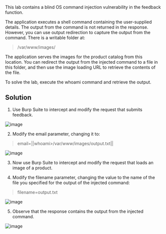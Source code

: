 This lab contains a blind OS command injection vulnerability in the feedback function.

The application executes a shell command containing the user-supplied details. The output from the command is not returned in the response. However, you can use output redirection to capture the output from the command. There is a writable folder at:

> /var/www/images/

The application serves the images for the product catalog from this location. You can redirect the output from the injected command to a file in this folder, and then use the image loading URL to retrieve the contents of the file.

To solve the lab, execute the whoami command and retrieve the output.

## Solution

1. Use Burp Suite to intercept and modify the request that submits feedback.

![image](https://github.com/Nifalnasar/Web-Security-Lab/assets/141356053/631ab184-b751-46ea-8e09-0ffa52105cfe)

2. Modify the email parameter, changing it to:

> email=||whoami>/var/www/images/output.txt||

![image](https://github.com/Nifalnasar/Web-Security-Lab/assets/141356053/99685772-d389-47fa-9569-8161220c07da)

3. Now use Burp Suite to intercept and modify the request that loads an image of a product.

4. Modify the filename parameter, changing the value to the name of the file you specified for the output of the injected command:

> filename=output.txt

![image](https://github.com/Nifalnasar/Web-Security-Lab/assets/141356053/c411861e-3dd1-48a4-85fb-99e37268c5b6)

5. Observe that the response contains the output from the injected command.

![image](https://github.com/Nifalnasar/Web-Security-Lab/assets/141356053/c3c21a5e-ec0e-4de3-ba1f-01fe64d4197e)

